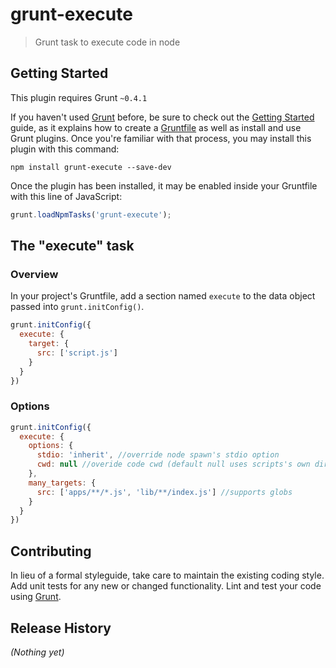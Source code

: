 # grunt-execute

> Grunt task to execute code in node

## Getting Started
This plugin requires Grunt `~0.4.1`

If you haven't used [Grunt](http://gruntjs.com/) before, be sure to check out the [Getting Started](http://gruntjs.com/getting-started) guide, as it explains how to create a [Gruntfile](http://gruntjs.com/sample-gruntfile) as well as install and use Grunt plugins. Once you're familiar with that process, you may install this plugin with this command:

```shell
npm install grunt-execute --save-dev
```

Once the plugin has been installed, it may be enabled inside your Gruntfile with this line of JavaScript:

```js
grunt.loadNpmTasks('grunt-execute');
```

## The "execute" task

### Overview
In your project's Gruntfile, add a section named `execute` to the data object passed into `grunt.initConfig()`.

```js
grunt.initConfig({
  execute: {
    target: {
      src: ['script.js']
    }
  }
})
```

### Options

```js
grunt.initConfig({
  execute: {
    options: {
      stdio: 'inherit', //override node spawn's stdio option
      cwd: null //overide code cwd (default null uses scripts's own directory)
    },
    many_targets: {
      src: ['apps/**/*.js', 'lib/**/index.js'] //supports globs
    }
  }
})
```

## Contributing
In lieu of a formal styleguide, take care to maintain the existing coding style. Add unit tests for any new or changed functionality. Lint and test your code using [Grunt](http://gruntjs.com/).

## Release History
_(Nothing yet)_
